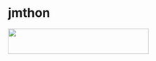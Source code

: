 # jmthon

<p align="left"><a href="https://heroku.com/deploy?template=https://github.com/Diaaqx/mus"> <img src="https://img.shields.io/badge/Deploy%20To%20Heroku-purple?style=for-the-badge&logo=heroku" width="320" height="58.45"/></a></p>
